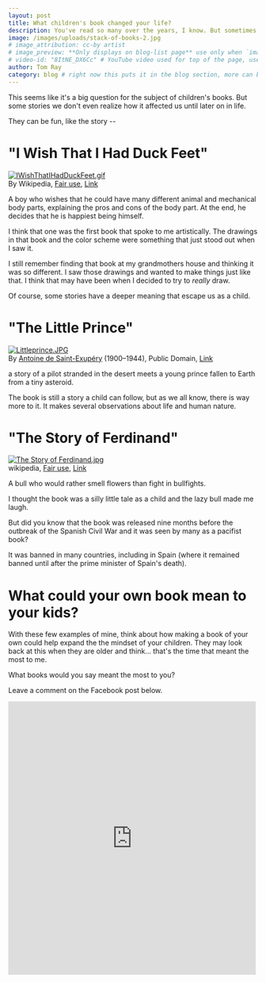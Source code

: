 ```yaml
---
layout: post
title: What children's book changed your life?
description: You've read so many over the years, I know. But sometimes one speaks to you, and you still remember it.
image: /images/uploads/stack-of-books-2.jpg
# image_attribution: cc-by artist
# image_preview: **Only displays on blog-list page** use only when `image` and `video-id` images won't work. example: other video source besides YouTube is used.
# video-id: "8ItNE_DX6Cc" # YouTube video used for top of the page, use url ID only. This embeds responsive video and video thumbnail for preview.
author: Tom Ray
category: blog # right now this puts it in the blog section, more can be created.
---
```


This seems like it's a big question for the subject of children's books. But some stories we don't even realize how it affected us until later on in life.

They can be fun, like the story --

"I Wish That I Had Duck Feet"
=============================

> <p class="small">
<a href="https://en.wikipedia.org/wiki/File:IWishThatIHadDuckFeet.gif#/media/File:IWishThatIHadDuckFeet.gif"><img src="https://upload.wikimedia.org/wikipedia/en/b/bb/IWishThatIHadDuckFeet.gif" alt="IWishThatIHadDuckFeet.gif"></a><br>By Wikipedia, <a href="//en.wikipedia.org/wiki/File:IWishThatIHadDuckFeet.gif" title="Fair use of copyrighted material in the context of I Wish That I Had Duck Feet">Fair use</a>, <a href="https://en.wikipedia.org/w/index.php?curid=14779074">Link</a></p>
A boy who wishes that he could have many different animal and mechanical body parts, explaining the pros and cons of the body part. At the end, he decides that he is happiest being himself.

I think that one was the first book that spoke to me artistically. The drawings in that book and the color scheme were something that just stood out when I saw it.

I still remember finding that book at my grandmothers house and thinking it was so different. I saw those drawings and wanted to make things just like that. I think that may have been when I decided to try to _really_ draw.

Of course, some stories have a deeper meaning that escape us as a child.

"The Little Prince"
===================

> <p class="small">
<a href="https://en.wikipedia.org/wiki/File:Littleprince.JPG#/media/File:Littleprince.JPG"><img src="https://upload.wikimedia.org/wikipedia/en/0/05/Littleprince.JPG" alt="Littleprince.JPG"></a>
<br>By <a href="//en.wikipedia.org/wiki/Antoine_de_Saint-Exup%C3%A9ry" title="Antoine de Saint-Exupéry">Antoine de Saint-Exupéry</a> (1900–1944), Public Domain, <a href="https://en.wikipedia.org/w/index.php?curid=7777341">Link</a></p>
a story of a pilot stranded in the desert meets a young prince fallen to Earth from a tiny asteroid.

The book is still a story a child can follow, but as we all know, there is way more to it. It makes several observations about life and human nature.

"The Story of Ferdinand"
========================

> <p class="small">
<a href="https://en.wikipedia.org/wiki/File:The_Story_of_Ferdinand.jpg#/media/File:The_Story_of_Ferdinand.jpg"><img src="https://upload.wikimedia.org/wikipedia/en/8/8f/The_Story_of_Ferdinand.jpg" alt="The Story of Ferdinand.jpg"></a>
<br>wikipedia, <a href="//en.wikipedia.org/wiki/File:The_Story_of_Ferdinand.jpg" title="Fair use of copyrighted material in the context of The Story of Ferdinand">Fair use</a>, <a href="https://en.wikipedia.org/w/index.php?curid=31476271">Link</a></p>
A bull who would rather smell flowers than fight in bullfights.

I thought the book was a silly little tale as a child and the lazy bull made me laugh.

But did you know that the book was released nine months before the outbreak of the Spanish Civil War and it was seen by many as a pacifist book?

It was banned in many countries, including in Spain (where it remained banned until after the prime minister of Spain's death).

What could your own book mean to your kids?
===========================================

With these few examples of mine, think about how making a book of your own could help expand the the mindset of your children. They may look back at this when they are older and think... that's the time that meant the most to me.

What books would you say meant the most to you?

Leave a comment on the Facebook post below.

<iframe src="https://www.facebook.com/plugins/post.php?href=https%3A%2F%2Fwww.facebook.com%2Fdrawingstobook%2Fposts%2F615296451996888&width=500" width="500" height="551" style="border:none;overflow:hidden" scrolling="no" frameborder="0" allowTransparency="true"></iframe>
